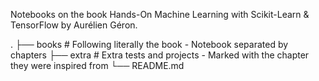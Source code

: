 Notebooks on the book Hands-On Machine Learning with Scikit-Learn & TensorFlow by Aurélien Géron.

.
├── books                   # Following literally the book - Notebook separated by chapters
├── extra                   # Extra tests and projects - Marked with the chapter they were inspired from
└── README.md